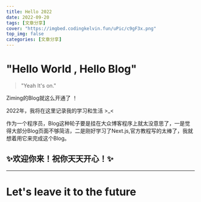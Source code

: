 ```yaml
---
title: Hello 2022
date: 2022-09-20
tags: [文章分享]
cover: "https://imgbed.codingkelvin.fun/uPic/c9gF3x.png"
top_img: false
categories: [文章分享]
---
```


# "Hello World , Hello Blog"

>"Yeah It's on."

Ziming的Blog就这么开通了 ！

2022年，我将在这里记录我的学习和生活 >_<

作为一个程序员，Blog这种轮子要是挂在大众博客程序上就太没意思了，一是觉得大部分Blog页面不够简洁，二是刚好学习了Next.js,官方教程写的太棒了，我就想着用它来完成这个Blog。

## ✨欢迎你来！祝你天天开心！✨

---

# Let's leave it to the future
